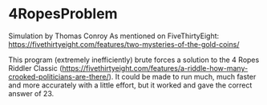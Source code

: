 # 4RopesProblem
Simulation by Thomas Conroy
As mentioned on FiveThirtyEight: https://fivethirtyeight.com/features/two-mysteries-of-the-gold-coins/

This program (extremely inefficiently) brute forces a solution to the 4 Ropes Riddler Classic (https://fivethirtyeight.com/features/a-riddle-how-many-crooked-politicians-are-there/). It could be made to run much, much faster and more accurately with a little effort, but it worked and gave the correct answer of 23.
